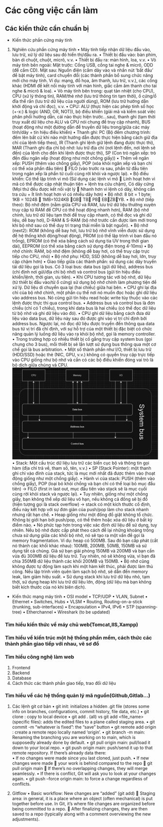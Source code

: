 # Các công việc cần làm

## Các kiến thức cần chuẩn bị
- Kiến thức phần cứng máy tính
1. Nghiên cứu phần cứng máy tính
• Máy tính tiếp nhận dữ liệu đầu vào, lưu trữ, xử lý dữ liệu sau đó hiển thị/đầu ra.
• Thiết bị đầu vào: bàn phím, bàn di chuột, chuột, micrô, v.v.
• Thiết bị đầu ra: màn hình, loa, v.v.
• Vỏ máy tính bên ngoài: Mặt trước: Cổng USB, cổng tai nghe & micrô, ODD (để cắm CD). Mặt sau: Nguồn điện (cắm dây vào và nhấn nút ‘bắt đầu’ để bật máy tính), card chuyển đổi (các thành phần bổ sung chức năng mới cho máy tính. Ví dụ: mạng, đồ họa, âm thanh, lưu trữ, v.v.), các cổng khác (HDMI để kết nối máy tính với màn hình, giắc cắm âm thanh cho tai nghe & micrô & loa).
• Vỏ máy tính bên trong: quạt tản nhiệt (cho CPU), CPU (xử lý thông tin), RAM/thẻ nhớ (lưu trữ thông tin tạm thời), ổ cứng/ổ đĩa thể rắn (lưu trữ dữ liệu của người dùng), ROM (lưu trữ hướng dẫn khởi động và chỉ đọc), v.v.
• CPU: ALU (thực hiện các phép tính số học (+-x:) & logic (AND, OR, NOT)), bộ điều khiển (giải mã và kiểm soát việc phân phối hướng dẫn, cái nào thực hiện trước…sau), thanh ghi (tạm thời truy xuất dữ liệu cho ALU và CPU nói chung để truy cập nhanh), BUS (hoạt động như một đường dẫn để truyền dữ liệu trong/giữa các máy tính/dây + tín hiệu điều khiển)
• Thanh ghi: PC (Bộ đếm chương trình: đếm lên bất cứ khi nào một hướng dẫn được thực hiện bằng cách giữ địa chỉ của lệnh tiếp theo), IR (Thanh ghi lệnh giữ lệnh đang được thực thi), MAR (Thanh ghi địa chỉ bộ nhớ: lưu trữ địa chỉ (nơi lệnh đến, nơi lệnh sẽ đến) của lệnh cho đến khi lệnh được thực thi), SP (Con trỏ ngăn xếp: trỏ đến đầu ngăn xếp (hoạt động như một chồng giấy))
• Thêm về ngăn xếp: PUSH (thêm vào chồng giấy), POP (xóa khỏi ngăn xếp và bạn chỉ có thể xóa phần đầu tiên)  FILO (vào trước ra sau, phần tử đầu tiên trong ngăn xếp là phần tử cuối cùng rời khỏi và ngược lại).
• Bộ điều khiển: Có thể lập trình vi mô (Sử dụng các lệnh vi mô  Linh hoạt hơn vì mã có thể được cập nhật thuận tiện + lệnh tra cứu chậm), Có dây cứng (Mọi thứ đều được kết nối vật lý  Nhanh hơn vì lệnh có dây, không cần tra cứu + Ít linh hoạt hơn vì có nhiều dây hơn)
• Bộ nhớ: 8 bit = 1 byte; 1KB = 1024B  1MB=1024KB GB TB PB EBZBYB.
• Bộ nhớ (tiếp theo): Bộ nhớ đệm (nằm giữa CPU và RAM, lưu trữ dữ liệu thường xuyên truy cập từ RAM để CPU có thể hoạt động nhanh hơn), RAM (bộ nhớ chính, lưu trữ dữ liệu tạm thời để truy cập nhanh, có thể đọc và ghi dữ liệu, dễ bay hơi), D-RAM & S-RAM (bộ nhớ trước cần được làm mới trong khi bộ nhớ sau có thể duy trì trạng thái miễn là bật nguồn).
• Bộ nhớ (next2): ROM (không dễ bay hơi, lưu trữ bộ nhớ vĩnh viễn được sử dụng để hệ thống khởi động/hoạt động), PROM (có thể lập trình vì ban đầu nó trống), EPROM (có thể xóa bằng cách sử dụng tia UV trong thời gian dài), EEPROM (có thể xóa bằng cách sử dụng điện trong 4-10ms)
• Bộ nhớ chính: RAM, bộ nhớ đệm (không dễ bay hơi, có thể truy cập trực tiếp cho CPU, nhỏ)
• Bộ nhớ phụ: HDD, SSD (không dễ bay hơi, lớn, truy cập chậm hơn)
• Giao tiếp giữa các thành phần: sử dụng các dây truyền tải dữ liệu gọi là bus. Có 3 loại bus: data bus (gửi dữ liệu), address bus (chỉ định nơi gửi/địa chỉ bộ nhớ) và control bus (gửi tín hiệu điều khiển/lệnh, thời gian, ưu tiên).
• Khi CPU tương tác với bộ nhớ, dữ liệu (từ thiết bị đầu vào/từ ổ cứng) sử dụng bộ nhớ chính làm phương tiện để xử lý. Dữ liệu di chuyển qua lại (hai chiều) giữa hai bên.
• CPU ghi lại địa chỉ của bộ nhớ chính, một phần cụ thể nơi nó muốn đọc hoặc ghi dữ liệu vào address bus. Nó cũng gửi tín hiệu read hoặc write tùy thuộc vào các lệnh được thực thi qua control bus.
• Address bus và control bus là đơn chiều (chỉ có 1 chiều), trong khi data bus là hai chiều (có thể đọc dữ liệu từ bộ nhớ và ghi dữ liệu vào đó).
• CPU ghi dữ liệu bằng cách đưa dữ liệu vào data bus, dữ liệu này sau đó được ghi vào vị trí chỉ định bởi address bus. Ngược lại, nó đọc dữ liệu được truyền đến thông qua data bus từ vị trí đã chỉ định, với sự hỗ trợ của một thiết bị đặc biệt có chức năng quản lý luồng dữ liệu vào ra khỏi bộ nhớ, gọi là memory controller.
• Trong trường hợp có nhiều thiết bị cố gắng truy cập system bus (gọi chung cho 3 bus), mỗi thiết bị sẽ lần lượt sử dụng bus thông qua một cơ chế gọi là bus arbitration.
• Một số thành phần như I/O, thiết bị lưu trữ (HDD/SSD) hoặc thẻ (NIC, GPU, v.v.) không có quyền truy cập trực tiếp vào CPU giống như bộ nhớ và cần có các bộ điều khiển đóng vai trò là bộ dịch giữa chúng và CPU.
![Sơ đồ giao tiếp giữa các component trong mt](image.png)
• Stack: Một cấu trúc dữ liệu lưu trữ các biến cục bộ và thông tin gọi hàm (địa chỉ trả về, tham số, tên, v.v.)
• SP (Stack Pointer): một thanh ghi chỉ vào đỉnh của stack, tức là mục mới nhất đã được thêm vào (hoạt động giống như một chồng giấy).
• Hành vi của stack: PUSH (thêm vào chồng giấy), POP (loại bỏ khỏi chồng và bạn chỉ có thể loại bỏ mục đầu tiên) → FILO (first in last out, mục đầu tiên vào stack sẽ là mục cuối cùng rời khỏi stack và ngược lại).
• Tuy nhiên, giống như một chồng giấy, bạn không thể xếp dữ liệu vô hạn, nếu không cả đống sẽ bị đổ (hiện tượng gọi là stack overflow) → stack có một kích thước cố định, điều này kết hợp với sự đơn giản của push/pop làm cho stack nhanh nhưng rất hạn chế.
• Heap giống như một đống đồ giặt không tổ chức. Không bị giới hạn bởi push/pop, có thể thêm hoặc xóa dữ liệu ở bất kỳ điểm nào.
• Nó phức tạp hơn trong việc xác định dữ liệu để sử dụng, tuy nhiên. Nếu bộ nhớ được cấp phát theo cách để lại những khoảng trống chưa sử dụng giữa các khối bộ nhớ, nó sẽ tạo ra một vấn đề gọi là memory fragmentation. Ví dụ: heap có 500MB. Sau đó bạn cấp phát (cắt nó thành các khối khác nhau): 100MB, 200MB, 50MB, 150MB và sử dụng tất cả chúng. Giả sử bạn giải phóng 150MB và 200MB và bạn cần vừa đủ 300MB dữ liệu để lưu trữ. Tuy nhiên, nó sẽ không vừa, vì bạn đã chia 350MB dữ liệu thành các khối 200MB và 150MB.
• Bộ nhớ cũng không được tự động làm sạch khi một hàm kết thúc, phải được làm thủ công. Nếu lập trình viên quên làm sạch bộ nhớ, sẽ dẫn đến memory leak, làm giảm hiệu suất.
• Sử dụng stack khi lưu trữ dữ liệu nhỏ, tạm thời, sử dụng heap khi lưu trữ dữ liệu lớn, động (dữ liệu mà bạn không biết kích thước của nó khi biên dịch).
- Kiến thức mạng máy tính
•	OSI model
•	TCP/UDP
•	VLAN, Subnet
•	Ethernet
•	Switches, Hubs
•	VLSM
•	Routing, Routing-on-a-stick (trunking, sub-interfaces)
•	Encapsulation
•	IPv4, IPv6
•	STP (spanning-tree)
•	Etherchannel
•	Wireshark
(to be updated)
### Tìm hiểu kiến thức về máy chủ web(Tomcat,IIS,Xampp)

### Tìm hiểu về kiến trúc một hệ thống phần mềm, cách thức các thành phần giao tiếp với nhau, vẽ sơ đồ

### Tìm hiểu công nghệ làm web
1. Frontend
2. Backend
3. Database
4. Cách thức các thành phần giao tiếp, trao đổi dữ liệu

### Tìm hiểu về các hệ thống quản lý mã nguồn(Github,Gitlab...)
1. Các lệnh git cơ bản
•	git init: initializes a hidden .git file (stores some info on branches, configurations, commit history, file data, etc.) 
•	git clone <URL>: copy to local device
•	git add . (all) vs git add <file_name> (specific files): adds the edited files to a plane called staging area.
•	git commit -m “whatever is fixed”: the “save” button
•	git remote add origin <URL to repo>: create a remote repo locally named ‘origin’.
•	git branch -m main: Renaming the branching you are working on to main, which is supposedly already done by default.
•	git pull origin main: pull/load it down to your local repo.
•	git push origin main: push/send it up to that remote repository. If there’s already data there: 	
•	If no changes were made since you last cloned, just push.
•	If new changes were made  your work is behind compared to the repo  git pull origin main  If there’s no overlapping changes, they will merge seamlessly.
•	If there is conflict, Git will ask you to look at your changes again.
•	git push –force origin main: to force a change regardless of conflicts.

2. Gitflow
•	Basic workflow: New changes are “added” (git add)  Staging area: in general, it is a place where an object (often mechanical) is put together before use. In Git, it’s where file changes are organized before being committed to a repo.   After finalizing changes, they are then saved to a repo (typically along with a comment overviewing the new adjustments). 